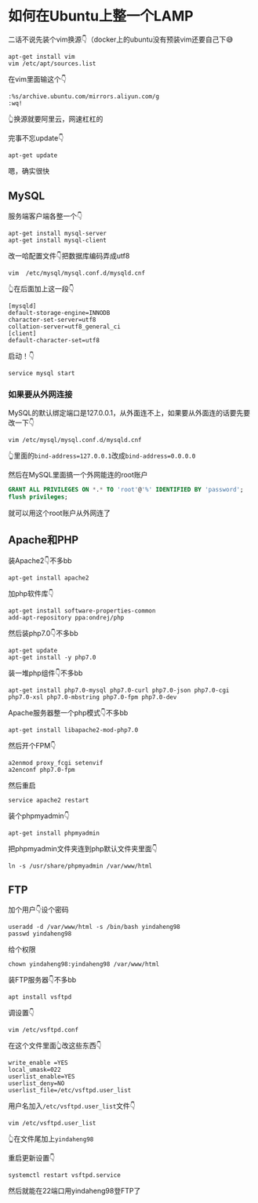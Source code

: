 ---
---
# 如何在Ubuntu上整一个LAMP

二话不说先装个vim换源👇（docker上的ubuntu没有预装vim还要自己下😅

    apt-get install vim
    vim /etc/apt/sources.list

在vim里面输这个👇

    :%s/archive.ubuntu.com/mirrors.aliyun.com/g
    :wq!

👆换源就要阿里云，网速杠杠的

完事不忘update👇

    apt-get update

嗯，确实很快

## MySQL

服务端客户端各整一个👇

    apt-get install mysql-server
    apt-get install mysql-client

改一哈配置文件👇把数据库编码弄成utf8

    vim  /etc/mysql/mysql.conf.d/mysqld.cnf

👆在后面加上这一段👇

    [mysqld]
    default-storage-engine=INNODB
    character-set-server=utf8
    collation-server=utf8_general_ci
    [client]
    default-character-set=utf8

启动！👇

    service mysql start

### 如果要从外网连接

MySQL的默认绑定端口是127.0.0.1，从外面连不上，如果要从外面连的话要先要改一下👇

    vim /etc/mysql/mysql.conf.d/mysqld.cnf

👆里面的`bind-address=127.0.0.1`改成`bind-address=0.0.0.0`

然后在MySQL里面搞一个外网能连的root账户

```SQL
GRANT ALL PRIVILEGES ON *.* TO 'root'@'%' IDENTIFIED BY 'password';
flush privileges;
```

就可以用这个root账户从外网连了

## Apache和PHP

装Apache2👇不多bb

    apt-get install apache2

加php软件库👇

    apt-get install software-properties-common
    add-apt-repository ppa:ondrej/php

然后装php7.0👇不多bb

    apt-get update
    apt-get install -y php7.0

装一堆php组件👇不多bb

    apt-get install php7.0-mysql php7.0-curl php7.0-json php7.0-cgi php7.0-xsl php7.0-mbstring php7.0-fpm php7.0-dev

Apache服务器整一个php模式👇不多bb

    apt-get install libapache2-mod-php7.0

然后开个FPM👇

    a2enmod proxy_fcgi setenvif
    a2enconf php7.0-fpm

然后重启

    service apache2 restart

装个phpmyadmin👇

    apt-get install phpmyadmin

把phpmyadmin文件夹连到php默认文件夹里面👇

    ln -s /usr/share/phpmyadmin /var/www/html

## FTP

加个用户👇设个密码

    useradd -d /var/www/html -s /bin/bash yindaheng98
    passwd yindaheng98

给个权限

    chown yindaheng98:yindaheng98 /var/www/html

装FTP服务器👇不多bb

    apt install vsftpd

调设置👇

    vim /etc/vsftpd.conf

在这个文件里面👆改这些东西👇

    write_enable =YES
    local_umask=022
    userlist_enable=YES
    userlist_deny=NO
    userlist_file=/etc/vsftpd.user_list

用户名加入`/etc/vsftpd.user_list`文件👇

    vim /etc/vsftpd.user_list

👆在文件尾加上`yindaheng98`

重启更新设置👇

    systemctl restart vsftpd.service

然后就能在22端口用yindaheng98登FTP了